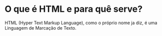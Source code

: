 # O que é HTML e para quê serve?

<p>HTML (Hyper Text Markup Language), como o próprio nome ja diz, é uma Linguagem de Marcação de Texto.</p>
